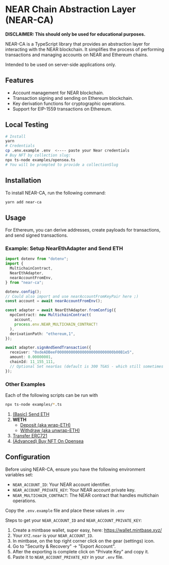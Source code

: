 # NEAR Chain Abstraction Layer (NEAR-CA)

**DISCLAIMER: This should only be used for educational purposes.**

NEAR-CA is a TypeScript library that provides an abstraction layer for interacting with the NEAR blockchain. It simplifies the process of performing transactions and managing accounts on NEAR and Ethereum chains.

Intended to be used on server-side applications only.

## Features

- Account management for NEAR blockchain.
- Transaction signing and sending on Ethereum blockchain.
- Key derivation functions for cryptographic operations.
- Support for EIP-1559 transactions on Ethereum.

## Local Testing

```sh
# Install
yarn
# Credentials
cp .env.example .env  <---- paste your Near credentials
# Buy NFT by collection slug:
npx ts-node examples/opensea.ts
# You will be prompted to provide a collectionSlug
```

## Installation

To install NEAR-CA, run the following command:

```bash
yarn add near-ca
```

## Usage

For Ethereum, you can derive addresses, create payloads for transactions, and send signed transactions.

### Example: Setup NearEthAdapter and Send ETH

```typescript
import dotenv from "dotenv";
import {
  MultichainContract,
  NearEthAdapter,
  nearAccountFromEnv,
} from "near-ca";

dotenv.config();
// Could also import and use nearAccountFromKeyPair here ;)
const account = await nearAccountFromEnv();

const adapter = await NearEthAdapter.fromConfig({
  mpcContract: new MultichainContract(
    account,
    process.env.NEAR_MULTICHAIN_CONTRACT!
  ),
  derivationPath: "ethereum,1",
});

await adapter.signAndSendTransaction({
  receiver: "0xdeADBeeF0000000000000000000000000b00B1e5",
  amount: 0.00000001,
  chainId: 11_155_111,
  // Optional Set nearGas (default is 300 TGAS - which still sometimes doesn't work!)
});
```

### Other Examples

Each of the following scripts can be run with

```bash
npx ts-node examples/*.ts
```

1. [(Basic) Send ETH](./examples/send-eth.ts)
2. **WETH**
   - [Deposit (aka wrap-ETH)](./examples/weth/wrap.ts)
   - [Withdraw (aka unwrap-ETH)](./examples/weth/wrap.ts)
3. [Transfer ERC721](./examples/nft/erc721/transfer.ts)
4. [(Advanced) Buy NFT On Opensea](./examples/opensea.ts)

## Configuration

Before using NEAR-CA, ensure you have the following environment variables set:

- `NEAR_ACCOUNT_ID`: Your NEAR account identifier.
- `NEAR_ACCOUNT_PRIVATE_KEY`: Your NEAR account private key.
- `NEAR_MULTICHAIN_CONTRACT`: The NEAR contract that handles multichain operations.

Copy the `.env.example` file and place these values in `.env`


Steps to get your `NEAR_ACCOUNT_ID` and `NEAR_ACCOUNT_PRIVATE_KEY`:

1. Create a mintbase wallet, super easy, here: https://wallet.mintbase.xyz/
2. Your `XYZ.near` is your `NEAR_ACCOUNT_ID`.
3. In mintbase, on the top right corner click on the gear (settings) icon.
4. Go to "Security & Recovery" -> "Export Account".
5. After the exporting is complete click on "Private Key" and copy it.
6. Paste it to `NEAR_ACCOUNT_PRIVATE_KEY` in your `.env` file.

